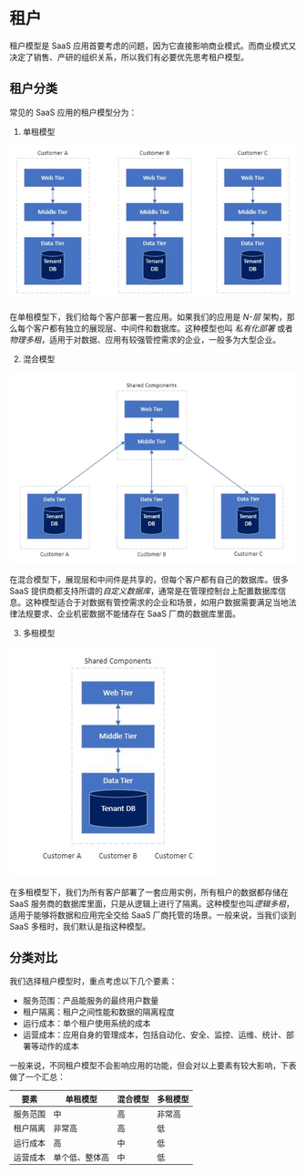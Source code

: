# 租户

租户模型是 SaaS 应用首要考虑的问题，因为它直接影响商业模式。而商业模式又决定了销售、产研的组织关系，所以我们有必要优先思考租户模型。

## 租户分类

常见的 SaaS 应用的租户模型分为：

1. 单租模型

![](./images/single-tenant.jpeg)

在单租模型下，我们给每个客户部署一套应用。如果我们的应用是 *N-层* 架构，那么每个客户都有独立的展现层、中间件和数据库。这种模型也叫 *私有化部署* 或者 *物理多租*，适用于对数据、应用有较强管控需求的企业，一般多为大型企业。

2. 混合模型

![](./images/mixed-tenant.jpeg)

在混合模型下，展现层和中间件是共享的，但每个客户都有自己的数据库。很多 SaaS 提供商都支持所谓的*自定义数据库*，通常是在管理控制台上配置数据库信息。这种模型适合于对数据有管控需求的企业和场景，如用户数据需要满足当地法律法规要求、企业机密数据不能储存在 SaaS 厂商的数据库里面。

3. 多租模型

![](./images/multi-tenant.jpeg)

在多租模型下，我们为所有客户部署了一套应用实例，所有租户的数据都存储在 SaaS 服务商的数据库里面，只是从逻辑上进行了隔离。这种模型也叫*逻辑多租*，适用于能够将数据和应用完全交给 SaaS 厂商托管的场景。一般来说，当我们谈到 SaaS 多租时，我们默认是指这种模型。

## 分类对比

我们选择租户模型时，重点考虑以下几个要素：

* 服务范围：产品能服务的最终用户数量
* 租户隔离：租户之间性能和数据的隔离程度
* 运行成本：单个租户使用系统的成本
* 运营成本：应用自身的管理成本，包括自动化、安全、监控、运维、统计、部署等动作的成本

一般来说，不同租户模型不会影响应用的功能，但会对以上要素有较大影响，下表做了一个汇总：

| 要素     | 单租模型 | 混合模型 | 多租模型 |
| -------- | ----- | --------------- | ----------------------- |
| 服务范围 | 中 | 高 | 非常高 |
| 租户隔离 | 非常高 | 高 | 低 |
| 运行成本 | 高 | 中 | 低 |
| 运营成本 | 单个低、整体高 | 中 | 低 |
